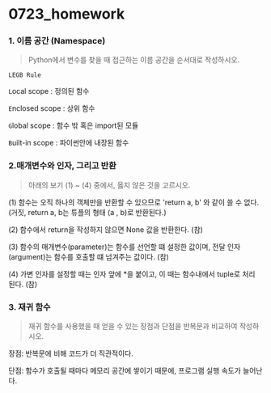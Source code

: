 # 0723_homework

### 1. 이름 공간 (Namespace)

> Python에서 변수를 찾을 때 접근하는 이름 공간을 순서대로 작성하시오.

`LEGB Rule`

`L`ocal scope : 정의된 함수

`E`nclosed scope : 상위 함수

`G`lobal scope : 함수 밖 혹은 import된 모듈

`B`uilt-in scope : 파이썬안에 내장된 함수 





### 2.매개변수와 인자, 그리고 반환

> 아래의 보기 (1) ~ (4) 중에서, 옳지 않은 것을 고르시오. 

(1) 함수는 오직 하나의 객체만을 반환할 수 있으므로 'return a, b' 와 같이 쓸 수 없다. (거짓, return a, b는 튜플의 형태  (a , b)로 반환된다.)

(2) 함수에서 return을 작성하지 않으면 None 값을 반환한다. (참)

(3) 함수의 매개변수(parameter)는 함수를 선언할 떄 설정한 값이며, 전달 인자(argument)는 함수를 호출할 떄 넘겨주는 값이다. (참)

(4) 가변 인자를 설정할 때는 인자 앞에 *을 붙이고, 이 때는 함수내에서 tuple로 처리 된다. (참)





### 3. 재귀 함수

> 재귀 함수를 사용했을 때 얻을 수 있는 장점과 단점을 반복문과 비교하여 작성하시오.

장점: 반복문에 비해 코드가 더 직관적이다. 

단점: 함수가 호출될 때마다 메모리 공간에 쌓이기 때문에, 프로그램 실행 속도가 늘어난다.





